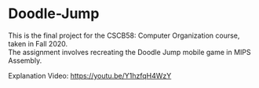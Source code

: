 # Doodle-Jump
This is the final project for the CSCB58: Computer Organization course, taken in Fall 2020.  
The assignment involves recreating the Doodle Jump mobile game in MIPS Assembly.  

Explanation Video: https://youtu.be/Y1hzfqH4WzY  
